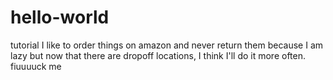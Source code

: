 # hello-world
tutorial
I like to order things on amazon and never return them because I am lazy but now that there are dropoff locations, I think I'll do it more often.
fiuuuuck me
